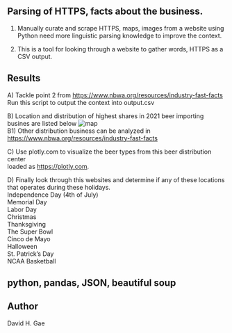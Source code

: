 ## Parsing of HTTPS, facts about the business.

1. Manually curate and scrape HTTPS, maps, images from a website using Python
   need more linguistic parsing knowledge to improve the context.

2. This is a tool for looking through a website to gather words, HTTPS as a CSV output. 

## Results
A) Tackle point 2 from  https://www.nbwa.org/resources/industry-fast-facts <br>
Run this script to output the context into output.csv <br>

B) Location and distribution of highest shares in 2021 beer importing busines are listed below
![map](https://github.com/ddgae2/web_scrape/blob/branch3/beer_distrubtion.png) <br>
B1) Other distribution business can be analyzed in https://www.nbwa.org/resources/industry-fast-facts

C) Use plotly.com to visualize the beer types from this beer distribution center <br>
loaded as https://plotly.com. <br>

D) Finally look through this websites and determine if any of these locations that operates during these holidays. <br>
		Independence Day (4th of July) <br>
		Memorial Day <br>
		Labor Day  <br>
		Christmas <br>
		Thanksgiving <br>
		The Super Bowl <br>
		Cinco de Mayo <br>
		Halloween <br> 
		St. Patrick’s Day <br>
		NCAA Basketball <br>

## python, pandas, JSON, beautiful soup

## Author
David H. Gae


